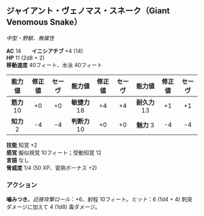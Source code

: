 ## ジャイアント・ヴェノマス・スネーク（Giant Venomous Snake）
*中型・野獣、無属性*

**AC** 14　　**イニシアチブ** +4 (14)  
**HP** 11 (2d8 + 2)  
**移動速度** 40フィート、水泳 40フィート

| 能力値 | 修正値 | セーヴ | 能力値 | 修正値 | セーヴ | 能力値 | 修正値 | セーヴ |
|:---:|:---:|:---:|:---:|:---:|:---:|:---:|:---:|:---:|
| **筋力** 10 | +0 | +0 | **敏捷力** 18 | +4 | +4 | **耐久力** 13 | +1 | +1 |
| **知力** 2 | -4 | -4 | **判断力** 10 | +0 | +0 | **魅力** 3 | -4 | -4 |

**技能** 知覚 +2  
**感覚** 擬似視覚 10フィート；受動知覚 12  
**言語** なし  
**脅威度** 1/4 (50 XP、習熟ボーナス +2)

### アクション
**噛みつき**。*近接攻撃ロール*：+6、射程 10フィート。*ヒット*：6 (1d4 + 4) 刺突ダメージに加えて 4 (1d8) 毒ダメージ。